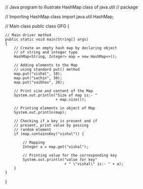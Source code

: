 // Java program to illustrate HashMap class of java.util
// package
 
// Importing HashMap class
import java.util.HashMap;
 
// Main class
public class GFG {
 
    // Main driver method
    public static void main(String[] args)
    {
        // Create an empty hash map by declaring object
        // of string and integer type
        HashMap<String, Integer> map = new HashMap<>();
 
        // Adding elements to the Map
        // using standard put() method
        map.put("vishal", 10);
        map.put("sachin", 30);
        map.put("vaibhav", 20);
 
        // Print size and content of the Map
        System.out.println("Size of map is:- "
                           + map.size());
 
        // Printing elements in object of Map
        System.out.println(map);
 
        // Checking if a key is present and if
        // present, print value by passing
        // random element
        if (map.containsKey("vishal")) {
 
            // Mapping
            Integer a = map.get("vishal");
 
            // Printing value for the corresponding key
            System.out.println("value for key"
                               + " \"vishal\" is:- " + a);
        }
    }
}